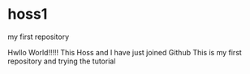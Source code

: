 # hoss1
my first repository

Hwllo World!!!!!
This Hoss and I have just joined Github
This is my first repository and trying the tutorial
